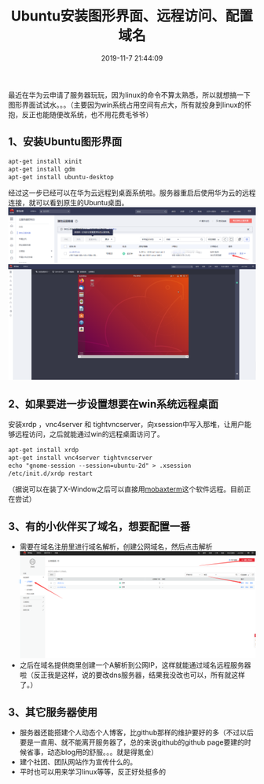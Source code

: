 ﻿---
title: 'Ubuntu安装图形界面、远程访问、配置域名'
date: 2019-11-7 21:44:09
tags:
 - linux
 - 图形界面
 - 配置域名
 - 远程访问
categories:
 - linux
---
 最近在华为云申请了服务器玩玩，因为linux的命令不算太熟悉，所以就想搞一下图形界面试试水。。。（主要因为win系统占用空间有点大，所有就投身到linux的怀抱，反正也能随便改系统，也不用花费毛爷爷）
 ## 1、安装Ubuntu图形界面
```shell
apt-get install xinit 
apt-get install gdm
apt-get install ubuntu-desktop
```
经过这一步已经可以在华为云远程到桌面系统啦。服务器重启后使用华为云的远程连接，就可以看到原生的Ubuntu桌面。
![华为云远程](https://raw.githubusercontent.com/xfx98/ms/master/img/hua-wei-yun-server.png)
![远程画面](https://raw.githubusercontent.com/xfx98/ms/master/img/ubuntu-shouye.png)
## 2、如果要进一步设置想要在win系统远程桌面
安装xrdp ，vnc4server 和 tightvncserver，向xsession中写入那堆，让用户能够远程访问，之后就能通过win的远程桌面访问了。
```shell
apt-get install xrdp
apt-get install vnc4server tightvncserver
echo "gnome-session --session=ubuntu-2d" > .xsession
/etc/init.d/xrdp restart
```
（据说可以在装了X-Window之后可以直接用[mobaxterm](https://mobaxterm.mobatek.net/download-home-edition.html)这个软件远程。目前正在尝试）
## 3、有的小伙伴买了域名，想要配置一番

 - 需要在域名注册里进行域名解析，创建公网域名，然后点击解析![域名解析](https://raw.githubusercontent.com/xfx98/ms/master/img/yuming.png)
 - 之后在域名提供商里创建一个A解析到公网IP，这样就能通过域名远程服务器啦（反正我是这样，说的要改dns服务器，结果我没改也可以，所有就这样了。）
## 3、其它服务器使用
 - 服务器还能搭建个人动态个人博客，比github那样的维护要好的多（不过以后要是一直用、就不能离开服务器了，总的来说github的github page要建的时候省事，动态blog用的舒服。。。就是得氪金）
 - 建个社团、团队网站作为宣传什么的。
 - 平时也可以用来学习linux等等，反正好处挺多的
